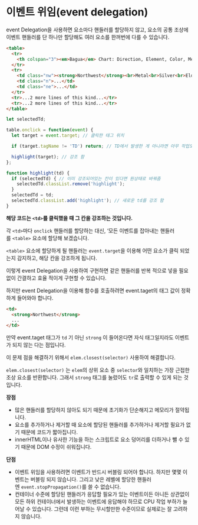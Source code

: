 # 이벤트 위임(event delegation)
event Delegation을 사용하면 요소마다 핸들러를 할당하지 않고, 요소의 공통 조상에 이벤트 핸들러를 단 하나만 할당해도 여러 요소를 한꺼번에 다를 수 있습니다.

```html
<table>
  <tr>
    <th colspan="3"><em>Bagua</em> Chart: Direction, Element, Color, Meaning</th>
  </tr>
  <tr>
    <td class="nw"><strong>Northwest</strong><br>Metal<br>Silver<br>Elders</td>
    <td class="n">...</td>
    <td class="ne">...</td>
  </tr>
  <tr>...2 more lines of this kind...</tr>
  <tr>...2 more lines of this kind...</tr>
</table>
```

```jsx
let selectedTd;

table.onclick = function(event) {
  let target = event.target; // 클릭한 태그 위치

  if (target.tagName != 'TD') return; // TD에서 발생한 게 아니라면 아무 작업도 하지 않습니다,

  highlight(target); // 강조 함
};

function highlight(td) {
  if (selectedTd) { // 이미 강조되어있는 칸이 있다면 원상태로 바꿔줌
    selectedTd.classList.remove('highlight');
  }
  selectedTd = td;
  selectedTd.classList.add('highlight'); // 새로운 td를 강조 함
}
```

**해당 코드는 `<td>`를 클릭했을 때 그 칸을 강조하는 것입니다.**  

각 `<td>`마다 `onclick` 핸들러를 할당하는 대신, ‘모든 이벤트를 잡아내는 핸들러를 `<table>` 요소에 할당해 보겠습니다.

`<table>` 요소에 할당하게 될 핸들러는 `event.target`을 이용해 어떤 요소가 클릭 되었는지 감지하고, 해당 칸을 강조하게 됩니다.

이렇게 event Delegation을 사용하여 구현하면 같은 핸들러를 반복 적으로 넣을 필요 없이 간결하고 효율 적이게 구현할 수 있습니다.

하지만 event Delegation을 이용해 함수를 호출하려면 event.taget의 태그 값이 정확하게 들어와야 합니다. 

```html
<td>
  <strong>Northwest</strong>
  ...
</td>
```

만약  event.taget 태그가 `td` 기 아닌 `strong` 이 들어온다면 자식 태그일지라도 이벤트가 되지 않는 다는 점입니다. 

이 문제 점을 해결하기 위해서  `elem.closest(selector)` 사용하여 해결합니다.

`elem.closest(selector)` 는 `elem`의 상위 요소 중 `selector`와 일치하는 가장 근접한 조상 요소를 반환합니다.  그래서 `strong` 태그를 눌렀어도 `tr`로  출력할 수 있게 되는 것 입니다.

**장점**

- 많은 핸들러를 할당하지 않아도 되기 때문에 초기화가 단순해지고 메모리가 절약됩니다.
- 요소를 추가하거나 제거할 때 요소에 할당된 핸들러를 추가하거나 제거할 필요가 없기 때문에 코드가 짧아집니다.
- innerHTML이나 유사한 기능을 하는 스크립트로 요소 덩어리를 더하거나 뺄 수 있기 때문에 DOM 수정이 쉬워집니다.

**단점**

- 이벤트 위임을 사용하려면 이벤트가 반드시 버블링 되어야 합니다. 하지만 몇몇 이벤트는 버블링 되지 않습니다. 그리고 낮은 레벨에 할당한 핸들러엔 `event.stopPropagation()`를 쓸 수 없습니다.
- 컨테이너 수준에 할당된 핸들러가 응답할 필요가 있는 이벤트이든 아니든 상관없이 모든 하위 컨테이너에서 발생하는 이벤트에 응답해야 하므로 CPU 작업 부하가 늘어날 수 있습니다. 그런데 이런 부하는 무시할만한 수준이므로 실제로는 잘 고려하지 않습니다.
